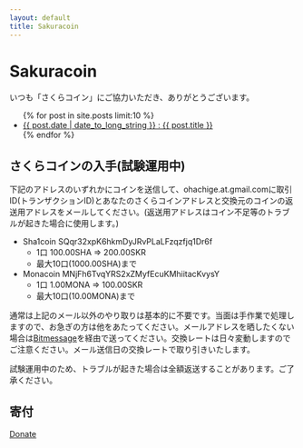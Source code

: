 ```yaml
---
layout: default
title: Sakuracoin
---
```


# Sakuracoin

いつも「さくらコイン」にご協力いただき、ありがとうございます。

<ul>
{% for post in site.posts limit:10 %}
<li>
<a href="{{post.url}}">{{ post.date | date_to_long_string }} : {{ post.title }}</a>
</li>
{% endfor %}
</ul>

## さくらコインの入手(試験運用中)

下記のアドレスのいずれかにコインを送信して、ohachige.at.gmail.comに取引ID(トランザクションID)とあなたのさくらコインアドレスと交換元のコインの返送用アドレスをメールしてください。(返送用アドレスはコイン不足等のトラブルが起きた場合に使用します。)

* Sha1coin SQqr32xpK6hkmDyJRvPLaLFzqzfjq1Dr6f
  * 1口 100.00SHA => 200.00SKR
  * 最大10口(1000.00SHA)まで
* Monacoin MNjFh6TvqYRS2xZMyfEcuKMhiitacKvysY
  * 1口 1.00MONA => 100.00SKR
  * 最大10口(10.00MONA)まで

通常は上記のメール以外のやり取りは基本的に不要です。当面は手作業で処理しますので、お急ぎの方は他をあたってください。メールアドレスを晒したくない場合は[Bitmessage]を経由で送ってください。交換レートは日々変動しますのでご注意ください。メール送信日の交換レートで取り引きいたします。

試験運用中のため、トラブルが起きた場合は全額返送することがあります。ご了承ください。

## 寄付

[Donate]

[Donate]: sakuracoin:MTu6jrxp5xD6RHWeZUEpw7X5WnpmEzYTkd
[Bitmessage]: https://bitmessage.ch/
